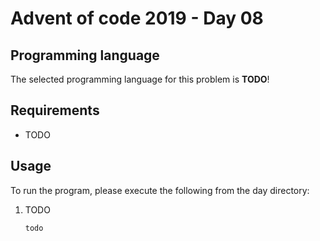 # Advent of code 2019 - Day 08

## Programming language

The selected programming language for this problem is **TODO**!

## Requirements

- TODO

## Usage

To run the program, please execute the following from the day directory:

1. TODO
    ```bash
    todo
    ```
